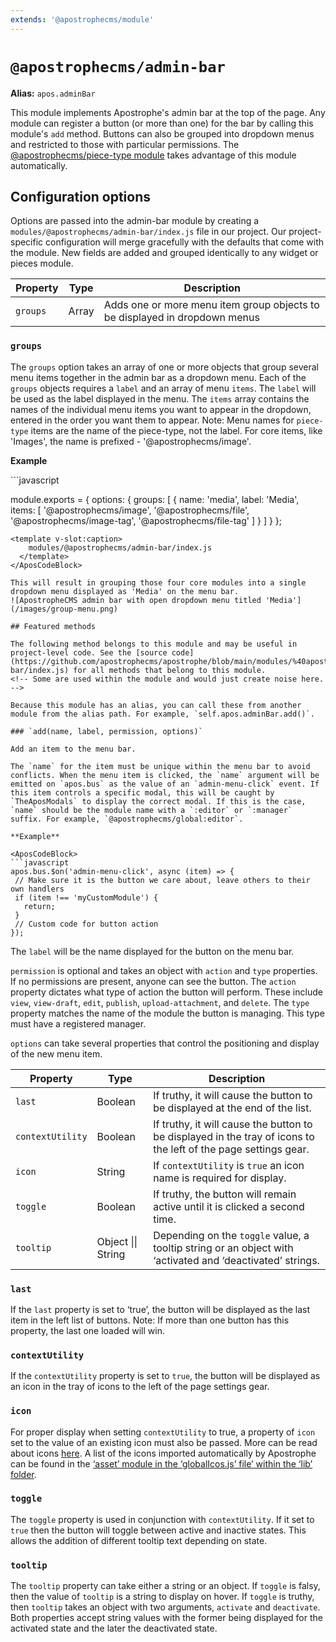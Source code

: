 ```yaml
---
extends: '@apostrophecms/module'
---
```


# `@apostrophecms/admin-bar`

**Alias:** `apos.adminBar`

<AposRefExtends :module="$frontmatter.extends" />

This module implements Apostrophe's admin bar at the top of the page. Any module can register a button (or more than one) for the bar by calling this module's `add` method. Buttons can also be grouped into dropdown menus and restricted to those with particular permissions. The [@apostrophecms/piece-type module](/reference/modules/piece-type.md) takes advantage of this module automatically.

## Configuration options

Options are passed into the admin-bar module by creating a `modules/@apostrophecms/admin-bar/index.js` file in our project. Our project-specific configuration will merge gracefully with the defaults that come with the module. New fields are added and grouped identically to any widget or pieces module.

|  Property | Type | Description |
|---|---|---|
|`groups` | Array | Adds one or more menu item group objects to be displayed in dropdown menus |

### `groups`

The `groups` option takes an array of one or more objects that group several menu items together in the admin bar as a dropdown menu. Each of the `groups` objects requires a `label` and an array of menu `items`. The `label` will be used as the label displayed in the menu. The `items` array contains the names of the individual menu items you want to appear in the dropdown, entered in the order you want them to appear. Note: Menu names for `piece-type` items are the name of the piece-type, not the label. For core items, like 'Images', the name is prefixed - '@apostrophecms/image'.

**Example**

<AposCodeBlock>
```javascript

module.exports = {
 options: {
   groups: [
     {
       name: 'media',
       label: 'Media',
       items: [
         '@apostrophecms/image',
         '@apostrophecms/file',
         '@apostrophecms/image-tag',
         '@apostrophecms/file-tag'
       ]
     }
   ]
 }
};
```
<template v-slot:caption>
    modules/@apostrophecms/admin-bar/index.js
  </template>
</AposCodeBlock>

This will result in grouping those four core modules into a single dropdown menu displayed as 'Media' on the menu bar.
![ApostropheCMS admin bar with open dropdown menu titled 'Media'](/images/group-menu.png)

## Featured methods

The following method belongs to this module and may be useful in project-level code. See the [source code](https://github.com/apostrophecms/apostrophe/blob/main/modules/%40apostrophecms/admin-bar/index.js) for all methods that belong to this module.
<!-- Some are used within the module and would just create noise here. -->

Because this module has an alias, you can call these from another module from the alias path. For example, `self.apos.adminBar.add()`.

### `add(name, label, permission, options)`

Add an item to the menu bar.

The `name` for the item must be unique within the menu bar to avoid conflicts. When the menu item is clicked, the `name` argument will be emitted on `apos.bus` as the value of an `admin-menu-click` event. If this item controls a specific modal, this will be caught by `TheAposModals` to display the correct modal. If this is the case, `name` should be the module name with a `:editor` or `:manager` suffix. For example, `@apostrophecms/global:editor`.

**Example**

<AposCodeBlock>
```javascript
apos.bus.$on('admin-menu-click', async (item) => {
 // Make sure it is the button we care about, leave others to their own handlers
 if (item !== 'myCustomModule') {
   return;
 }
 // Custom code for button action
});
```
</AposCodeBlock>

The `label` will be the name displayed for the button on the menu bar.

`permission` is optional and takes an object with `action` and `type` properties. If no permissions are present, anyone can see the button. The `action` property dictates what type of action the button will perform. These include `view`, `view-draft`, `edit`, `publish`, `upload-attachment`, and `delete`. The `type` property matches the name of the module the button is managing. This type must have a registered manager.

`options` can take several properties that control the positioning and display of the new menu item.

|  Property | Type | Description |
|---|---|---|
| `last` | Boolean | If truthy, it will cause the button to be displayed at the end of the list. |
| `contextUtility` | Boolean | If truthy, it will cause the button to be displayed in the tray of icons to the left of the page settings gear. |
| `icon` | String | If `contextUtility` is `true` an icon name is required for display. |
| `toggle` | Boolean | If truthy, the button will remain active until it is clicked a second time. |
| `tooltip` | Object \|\| String | Depending on the `toggle` value, a tooltip string or an object with ‘activated and ‘deactivated’ strings. |

### `last`

If the `last` property is set to ‘true’, the button will be displayed as the last item in the left list of buttons. Note: If more than one button has this property, the last one loaded will win.

### `contextUtility`

If the `contextUtility` property is set to `true`, the button will be displayed as an icon in the tray of icons to the left of the page settings gear.

### `icon`

 For proper display when setting `contextUtility` to true, a property of `icon` set to the value of an existing icon must also be passed. More can be read about icons [here](https://v3.docs.apostrophecms.org/reference/module-api/module-overview.html#icons). A list of the icons imported automatically by Apostrophe can be found in the [‘asset’ module in the ‘globalIcos.js’ file’ within the ‘lib’ folder](https://github.com/apostrophecms/apostrophe/blob/main/modules/%40apostrophecms/asset/lib/globalIcons.js).

### `toggle`

The `toggle` property is used in conjunction with `contextUtility`. If it set to `true` then the button will toggle between active and inactive states. This allows the addition of different tooltip text depending on state.

### `tooltip`
The `tooltip` property can take either a string or an object. If `toggle` is falsy, then the value of `tooltip` is a string to display on hover. If `toggle` is truthy, then `tooltip` takes an object with two arguments, `activate` and `deactivate`. Both properties accept string values with the former being displayed for the activated state and the later the deactivated state.
